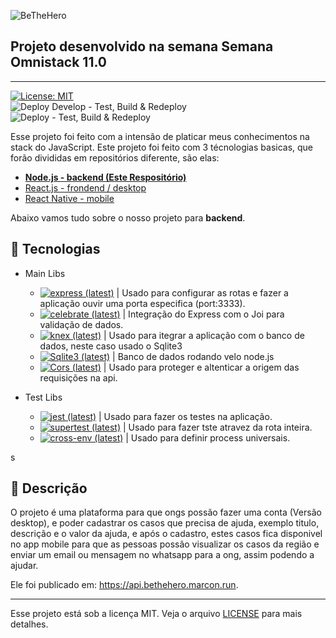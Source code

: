   ![BeTheHero][logo-image]

  ## Projeto desenvolvido na semana Semana Omnistack 11.0 
  ---
  [![License: MIT][license-image]][license-link]<br>
  ![Deploy Develop - Test, Build & Redeploy](https://github.com/marconwillian/BeTheHero/workflows/Deploy%20Develop%20-%20Test,%20Build%20&%20Redeploy/badge.svg)<br>
  ![Deploy - Test, Build & Redeploy](https://github.com/marconwillian/BeTheHero/workflows/Deploy%20-%20Test,%20Build%20&%20Redeploy/badge.svg)<br>

  Esse projeto foi feito com a intensão de platicar meus conhecimentos na stack do JavaScript.
  Este projeto foi feito com 3 técnologias basicas, que forão divididas em repositórios diferente, são elas:
  - [**Node.js - backend (Este Respositório)**](#rocket-tecnologias)
  - [React.js - frondend / desktop][repo-frontend]
  - [React Native - mobile][repo-mobile]

  Abaixo vamos tudo sobre o nosso projeto para **backend**.

  ## :rocket: Tecnologias

  - Main Libs
    - [![express (latest)](https://img.shields.io/npm/v/express/latest?label=Express&style=flat-square)][npm-express] | Usado para configurar as rotas e fazer a aplicação ouvir uma porta especifica (port:3333).
    - [![celebrate (latest)](https://img.shields.io/npm/v/celebrate/latest?label=Celebrate&style=flat-square)][npm-celebrate] | Integração do Express com o Joi para validação de dados.
    - [![knex (latest)](https://img.shields.io/npm/v/knex/latest?label=knex.js&style=flat-square)][npm-knex] | Usado para itegrar a aplicação com o banco de dados, neste caso usado o Sqlite3
    - [![Sqlite3 (latest)](https://img.shields.io/npm/v/sqlite3/latest?label=Sqlite3&style=flat-square)][npm-sqlite] | Banco de dados rodando velo node.js
    - [![Cors (latest)](https://img.shields.io/npm/v/cors/latest?label=Cors&style=flat-square)][npm-cors] | Usado para proteger e altenticar a origem das requisições na api.

  - Test Libs
    - [![jest (latest)](https://img.shields.io/npm/v/jest/latest?label=Jest&style=flat-square)][npm-jest] | Usado para fazer os testes na aplicação.
    - [![supertest (latest)](https://img.shields.io/npm/v/supertest/latest?label=SuperTest&style=flat-square)][npm-supertest] | Usado para fazer tste atravez da rota inteira.
    - [![cross-env (latest)](https://img.shields.io/npm/v/cross-env/latest?label=Cross+Env&style=flat-square)][npm-cross-env] | Usado para definir process universais.

s
  ## :minidisc: Descrição
  O projeto é uma plataforma para que ongs possão fazer uma conta (Versão desktop), e poder cadastrar os casos que precisa de ajuda, exemplo titulo, descrição e o valor da ajuda, e após o cadastro, estes casos fica disponivel no app mobile para que as pessoas possão visualizar os casos da região e enviar um email ou mensagem no whatsapp para a ong, assim podendo a ajudar.

  Ele foi publicado em: https://api.bethehero.marcon.run.
  ****
  Esse projeto está sob a licença MIT. Veja o arquivo [LICENSE](https://github.com/marconwillian/BeTheHero_backend/blob/master/LICENSE) para mais detalhes.


  <!-- Markdown link & img dfn's -->
  [logo-image]: https://i.imgur.com/ftyy51h.png
  [license-image]: https://img.shields.io/badge/License-MIT-yellow.svg
  [license-link]: https://opensource.org/licenses/MIT
  [repo-frontend]: https://github.com/marconwillian/BeTheHero_frontend
  [repo-mobile]: https://github.com/marconwillian/BeTheHero_mobile
  [npm-express]: https://www.npmjs.com/package/express
  [npm-celebrate]: https://www.npmjs.com/package/celebrate
  [npm-knex]: https://www.npmjs.com/package/knex
  [npm-sqlite]: https://www.npmjs.com/package/sqlite3
  [npm-cors]: https://www.npmjs.com/package/cors
  [npm-jest]: https://www.npmjs.com/package/jest
  [npm-supertest]: https://www.npmjs.com/package/supertest
  [npm-cross-env]: https://www.npmjs.com/package/cross-env
